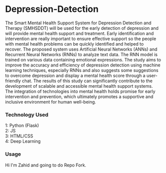 # Depression-Detection
The Smart Mental Health Support System for Depression Detection and Therapy (SMHSDDT) will be used for the early detection of depression and will provide mental health support and treatment. Early identification and intervention are really important to ensure effective support so the people with mental health problems can be quickly identified and helped to recover. The proposed system uses Artificial Neural Networks (ANNs) and Recurrent Neural Networks (RNNs) to analyze text data. The RNN model is trained on various data containing emotional expressions. The study aims to improve the accuracy and efficiency of depression detection using machine learning techniques, especially RNNs and also suggests some suggestions to overcome depression and display a mental health score through a user-friendly chat. The results of this study can significantly contribute to the development of scalable and accessible mental health support systems. The integration of technologies into mental health holds promise for early intervention and prevention, which ultimately promotes a supportive and inclusive environment for human well-being.
### Technology Used
1: Python (Flask) <br />
2: JS   <br />
3: HTML/CSS  <br />
4: Deep Learning<br />
### Usage


Hi I'm Zahid and going to do Repo Fork.
